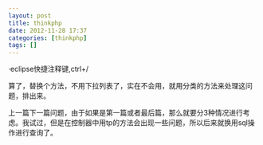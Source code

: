 ```yaml
---
layout: post
title: thinkphp
date: 2012-11-28 17:37
categories: [thinkphp]
tags: []
---
```

·eclipse快捷注释键,ctrl+/


算了，替换个方法，不用下拉列表了，实在不会用，就用分类的方法来处理这问题，排出来。


上一篇下一篇问题，由于如果是第一篇或者最后篇，那么就要分3种情况进行考虑。我试过，但是在控制器中用tp的方法会出现一些问题，所以后来就换用sql操作进行查询了。
   